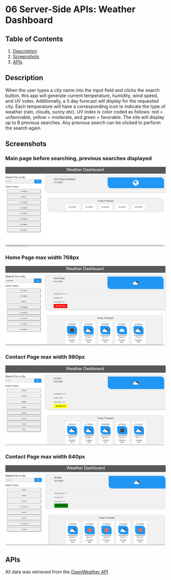 
# 06 Server-Side APIs: Weather Dashboard
## Table of Contents
1. [Description](#description)
2. [Screenshots](#screenshots)
3. [APIs](#APIs)

## Description
When the user types a city name into the input field and clicks the search button, this app will generate current temperature, humidity, wind speed, and UV index. Additionally, a 5 day forecast will display for the requested city. Each temperature will have a corresponding icon to indicate the type of weather (rain, clouds, sunny etc). UV index is color coded as follows: red = unfavorable, yellow = moderate, and green = favorable. The site will display up to 8 previous searches. Any previous search can be clicked to perform the search again.




## Screenshots

### Main page before searching, previous searches displayed

![Screenshot Main Page](https://github.com/lhooper921/weatherDashboard/blob/master/assets/Screenshots/screenshot1.PNG)

### Home Page max width 768px

![Screenshot Home 768](https://github.com/lhooper921/weatherDashboard/blob/master/assets/Screenshots/screenshot2.PNG)

### Contact Page max width 980px

![Home Home 980](https://github.com/lhooper921/weatherDashboard/blob/master/assets/Screenshots/screenshot3.PNG)

### Contact Page max width 640px

![Screenshot Contact 640](https://github.com/lhooper921/weatherDashboard/blob/master/assets/Screenshots/screenshot4.PNG)





## APIs

All data was retrieved from the [OpenWeather API](https://openweathermap.org/api)
